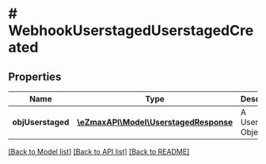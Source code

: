 # # WebhookUserstagedUserstagedCreated

## Properties

Name | Type | Description | Notes
------------ | ------------- | ------------- | -------------
**objUserstaged** | [**\eZmaxAPI\Model\UserstagedResponse**](UserstagedResponse.md) | A Userstaged Object |

[[Back to Model list]](../../README.md#models) [[Back to API list]](../../README.md#endpoints) [[Back to README]](../../README.md)
